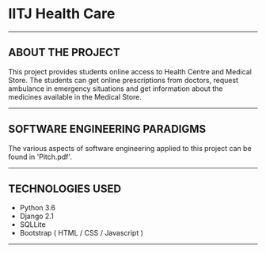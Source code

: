 # IITJ Health Care
----------------------------
ABOUT THE PROJECT 
----------------------------
This project provides students online access to Health Centre and Medical Store.
The students can get online prescriptions from doctors, request ambulance in
emergency situations and get information about the medicines available in the
Medical Store.

----------------------------
SOFTWARE ENGINEERING PARADIGMS
----------------------------

The various aspects of software engineering applied to this project can be found
in 'Pitch.pdf'.

----------------------------
TECHNOLOGIES USED
----------------------------

- Python 3.6
- Django 2.1
- SQLLite
- Bootstrap ( HTML / CSS / Javascript )

----------------------------
